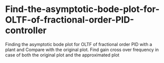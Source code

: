 # Find-the-asymptotic-bode-plot-for-OLTF-of-fractional-order-PID-controller
Finding the asymptotic bode plot for OLTF of fractional order PID with a plant and Compare with the original plot. Find gain cross over frequency in case of both the original plot and the approximated plot
